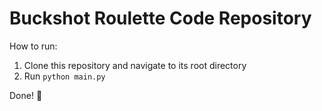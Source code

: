 # Buckshot Roulette Code Repository

How to run: <br>
1. Clone this repository and navigate to its root directory
2. Run `python main.py`

Done! 🎉